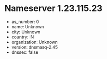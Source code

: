 # Nameserver 1.23.115.23

* as_number: 0
* name: Unknown
* city: Unknown
* country: IN
* organization: Unknown
* version: dnsmasq-2.45
* dnssec: false
